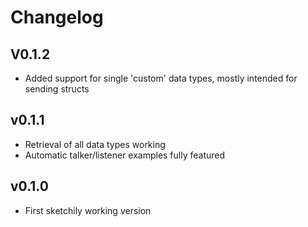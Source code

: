 # Changelog

## V0.1.2

- Added support for single 'custom' data types, mostly intended for sending structs

## v0.1.1

- Retrieval of all data types working
- Automatic talker/listener examples fully featured

## v0.1.0

- First sketchily working version